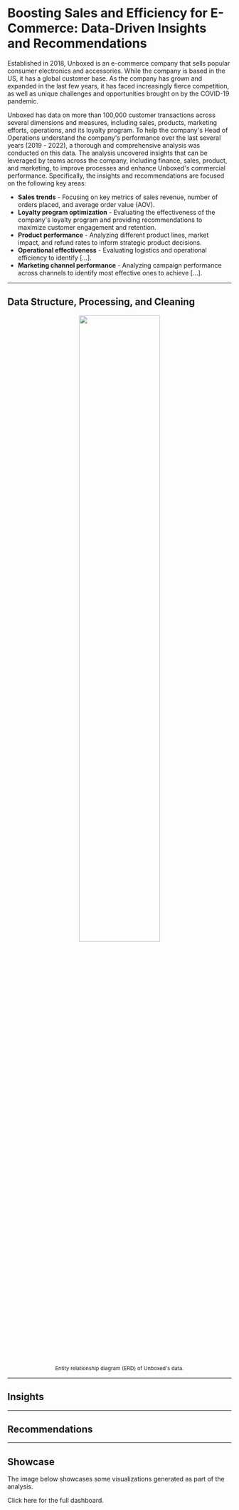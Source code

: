# Boosting Sales and Efficiency for E-Commerce: Data-Driven Insights and Recommendations
Established in 2018, Unboxed is an e-commerce company that sells popular consumer electronics and accessories. While the company is based in the US, it has a global customer base. As the company has grown and expanded in the last few years, it has faced increasingly fierce competition, as well as unique challenges and opportunities brought on by the COVID-19 pandemic. 

Unboxed has data on more than 100,000 customer transactions across several dimensions and measures, including sales, products, marketing efforts, operations, and its loyalty program. To help the company's Head of Operations understand the company's performance over the last several years (2019 - 2022), a thorough and comprehensive analysis was conducted on this data. The analysis uncovered insights that can be leveraged by teams across the company, including finance, sales, product, and marketing, to improve processes and enhance Unboxed's commercial performance. Specifically, the insights and recommendations are focused on the following key areas:

* **Sales trends** - Focusing on key metrics of sales revenue, number of orders placed, and average order value (AOV).
* **Loyalty program optimization** - Evaluating the effectiveness of the company's loyalty program and providing recommendations to maximize customer engagement and retention.
* **Product performance** - Analyzing different product lines, market impact, and refund rates to inform strategic product decisions.
* **Operational effectiveness** - Evaluating logistics and operational efficiency to identify [...].
* **Marketing channel performance** - Analyzing campaign performance across channels to identify most effective ones to achieve [...].

---
## Data Structure, Processing, and Cleaning

<div align="center">

  <img src="https://github.com/ruiruigao/unboxed_ecommerce/assets/67876553/94406a15-ba71-4109-b0f8-b97fd7876acb" width="60%">
  
  <sub>Entity relationship diagram (ERD) of Unboxed's data.</sub>
</div>

---
## Insights

---
## Recommendations

---
## Showcase

The image below showcases some visualizations generated as part of the analysis. 

Click here for the full dashboard.
